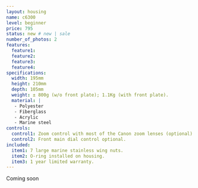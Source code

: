```yaml
---
layout: housing
name: c6300
level: beginner
price: 795
status: new # new | sale
number_of_photos: 2
features:
  feature1:
  feature2:
  feature3:
  feature4:
specifications:
  width: 195mm
  height: 210mm
  depth: 105mm
  weight: ± 800g (w/o front plate); 1.1Kg (with front plate).
  material: |
   - Polyester
   - Fiberglass
   - Acrylic
   - Marine steel
controls:
  control1: Zoom control with most of the Canon zoom lenses (optional). Some other brands can be eligible too.
  control2: Front main dial control optional.
included:
  item1: 7 large marine stainless wing nuts.
  item2: O-ring installed on housing.
  item3: 1 year limited warranty.
---
```

Coming soon
